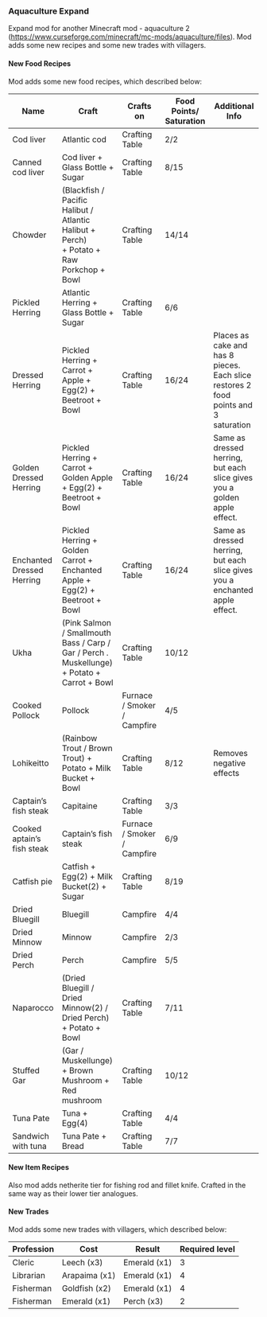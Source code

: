 ### Aquaculture Expand

Expand mod for another Minecraft mod - aquaculture 2  (https://www.curseforge.com/minecraft/mc-mods/aquaculture/files).
Mod adds some new recipes and some new trades with villagers.

#### New Food Recipes
Mod adds some new food recipes, which described below:

| Name | Craft          | Crafts on       | Food Points/ Saturation | Additional Info |
|------------|---------------|--------------|----------------|----------------|
| Cod liver     | Atlantic cod    | Crafting Table | 2/2              |  |
| Canned cod liver     | Cod liver + Glass Bottle + Sugar    | Crafting Table | 8/15              |  |
| Chowder     | (Blackfish / Pacific Halibut / Atlantic Halibut + Perch)<br> + Potato + Raw Porkchop + Bowl    | Crafting Table | 14/14              |  |
| Pickled Herring     | Atlantic Herring + Glass Bottle + Sugar    | Crafting Table | 6/6              |  |
| Dressed Herring     | Pickled Herring + Carrot + Apple + Egg(2) + Beetroot + Bowl    | Crafting Table | 16/24              | Places as cake and has 8 pieces. Each slice restores 2 food points and 3 saturation |
| Golden Dressed Herring     | Pickled Herring + Carrot + Golden Apple + Egg(2) + Beetroot + Bowl    | Crafting Table | 16/24              | Same as dressed herring, but each slice gives you a golden apple effect. |
| Enchanted Dressed Herring     | Pickled Herring + Golden Carrot + Enchanted Apple + Egg(2) + Beetroot + Bowl    | Crafting Table | 16/24              | Same as dressed herring, but each slice gives you a enchanted apple effect. |
| Ukha     | (Pink Salmon / Smallmouth Bass / Carp / Gar / Perch . Muskellunge)<br> + Potato + Carrot + Bowl    | Crafting Table | 10/12             |  |
| Cooked Pollock     | Pollock    | Furnace / Smoker / Campfire | 4/5              |  |
| Lohikeitto     | (Rainbow Trout / Brown Trout) + Potato + Milk Bucket + Bowl    | Crafting Table | 8/12              | Removes negative effects |
| Captain’s fish steak     | Capitaine    | Crafting Table | 3/3              |  |
| Cooked aptain’s fish steak     | Captain’s fish steak    | Furnace / Smoker / Campfire | 6/9              |  |
| Catfish pie     | Catfish + Egg(2) + Milk Bucket(2) + Sugar    | Crafting Table | 8/19              |  |
| Dried Bluegill     | Bluegill    | Campfire | 4/4              |  |
| Dried Minnow     | Minnow    | Campfire | 2/3              |  |
| Dried Perch     | Perch    | Campfire | 5/5              |  |
| Naparocco     | (Dried Bluegill / Dried Minnow(2) / Dried Perch) + Potato + Bowl    | Crafting Table | 7/11              |  |
| Stuffed Gar     | (Gar / Muskellunge) + Brown Mushroom + Red mushroom    | Crafting Table | 10/12              |  |
| Tuna Pate     | Tuna + Egg(4)    | Crafting Table | 4/4              |  |
| Sandwich with tuna      | Tuna Pate + Bread    | Crafting Table | 7/7              |  |


#### New Item Recipes
Also mod adds netherite tier for fishing rod and fillet knife. Crafted in the same way as their lower tier analogues.

#### New Trades
Mod adds some new trades with villagers, which described below:

| Profession | Cost          | Result       | Required level |
|------------|---------------|--------------|----------------|
| Cleric     | Leech (x3)    | Emerald (x1) | 3              |
| Librarian  | Arapaima (x1) | Emerald (x1) | 4              |
| Fisherman  | Goldfish (x2) | Emerald (x1) | 4              |
| Fisherman  | Emerald (x1)  | Perch (x3)   | 2              |
